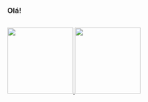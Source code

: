 ### Olá!

##

<div>
  <a href="https://github.com/victormorae">
  <img height="150em" src="https://github-readme-stats.vercel.app/api?username=victormorae&show_icons=true&theme=midnight&include_all_commits=true&count_private=true"/>
  <img height="150em" src="https://github-readme-stats.vercel.app/api/top-langs/?username=victormorae&layout=compact&langs_count=168&theme=midnight"/>
</div>
